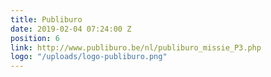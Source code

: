 ```yaml
---
title: Publiburo
date: 2019-02-04 07:24:00 Z
position: 6
link: http://www.publiburo.be/nl/publiburo_missie_P3.php
logo: "/uploads/logo-publiburo.png"
---
```


